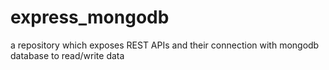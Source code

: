 # express_mongodb
a repository which exposes REST APIs and their connection with mongodb database to read/write data
